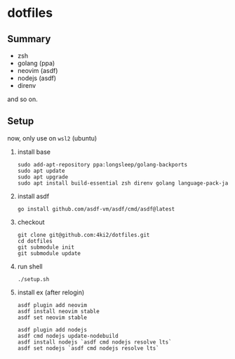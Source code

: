 # dotfiles
## Summary
- zsh
- golang (ppa)
- neovim (asdf)
- nodejs (asdf)
- direnv

and so on.
## Setup
now, only use on `wsl2` (ubuntu)
1. install base
    ```shell
    sudo add-apt-repository ppa:longsleep/golang-backports
    sudo apt update
    sudo apt upgrade
    sudo apt install build-essential zsh direnv golang language-pack-ja
    ```
1. install asdf
    ```shell
    go install github.com/asdf-vm/asdf/cmd/asdf@latest
    ```
1. checkout
    ```shell
    git clone git@github.com:4ki2/dotfiles.git
    cd dotfiles
    git submodule init
    git submodule update
    ```
1. run shell
    ```shell
    ./setup.sh
    ```
1. install ex (after relogin)
    ```shell
    asdf plugin add neovim
    asdf install neovim stable
    asdf set neovim stable
    ```
    ```shell
    asdf plugin add nodejs
    asdf cmd nodejs update-nodebuild
    asdf install nodejs `asdf cmd nodejs resolve lts`
    asdf set nodejs `asdf cmd nodejs resolve lts`
    ```

